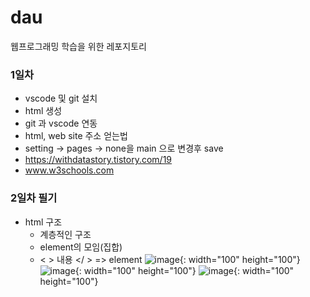 # dau
웹프로그래밍 학습을 위한 레포지토리

### 1일차
- vscode 및 git 설치
- html 생성
- git 과 vscode 연동
- html, web site 주소 얻는법
- setting -> pages -> none을 main 으로 변경후 save
- https://withdatastory.tistory.com/19
- www.w3schools.com
### 2일차 필기
- html 구조
  - 계층적인 구조
  - element의 모임(집합)
  - < > 내용 </ > => element
![image](https://user-images.githubusercontent.com/97490561/190095663-9605aacb-d24d-42ba-8e50-23b6a9f5fa3f.png){: width="100" height="100"}
![image](https://user-images.githubusercontent.com/97490561/190095700-ac93137c-e7de-4060-95e9-c2590e9f455c.png){: width="100" height="100"}
![image](https://user-images.githubusercontent.com/97490561/190095831-4f91d8fa-ef5b-4049-88cd-e64996b7df7c.png){: width="100" height="100"}
